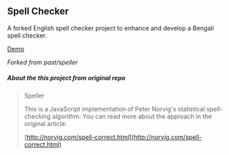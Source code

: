 ## Spell Checker

A forked English spell checker project to enhance and develop a Bengali spell checker.

[Demo](https://tareqnewazshahriar.github.io/Spell-Checker/demo)


_Forked from past/speller_
##### _About the this project from original repo_
> Speller
> 
> This is a JavaScript implementation of Peter Norvig's statistical spell-checking
> algorithm. You can read more about the approach in the original article:
> 
> [http://norvig.com/spell-correct.html](http://norvig.com/spell-correct.html)
